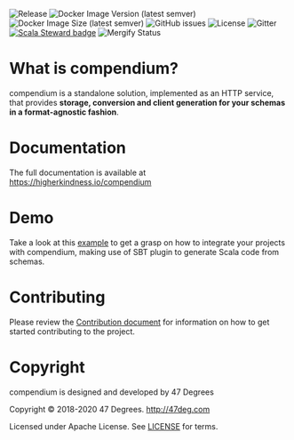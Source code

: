 [comment]: # (Start Badges)

![Release](https://github.com/higherkindness/compendium/workflows/Release/badge.svg?branch=master)
![Docker Image Version (latest semver)](https://img.shields.io/docker/v/47deg/compendium?sort=semver)
![Docker Image Size (latest semver)](https://img.shields.io/docker/image-size/47deg/compendium?sort=semver)
![GitHub issues](https://img.shields.io/github/issues/higherkindness/compendium)
![License](https://img.shields.io/github/license/higherkindness/compendium?color=blue)
![Gitter](https://img.shields.io/gitter/room/higerkindness/compendium)
[![Scala Steward badge](https://img.shields.io/badge/Scala_Steward-helping-blue.svg?style=flat&logo=data:image/png;base64,iVBORw0KGgoAAAANSUhEUgAAAA4AAAAQCAMAAAARSr4IAAAAVFBMVEUAAACHjojlOy5NWlrKzcYRKjGFjIbp293YycuLa3pYY2LSqql4f3pCUFTgSjNodYRmcXUsPD/NTTbjRS+2jomhgnzNc223cGvZS0HaSD0XLjbaSjElhIr+AAAAAXRSTlMAQObYZgAAAHlJREFUCNdNyosOwyAIhWHAQS1Vt7a77/3fcxxdmv0xwmckutAR1nkm4ggbyEcg/wWmlGLDAA3oL50xi6fk5ffZ3E2E3QfZDCcCN2YtbEWZt+Drc6u6rlqv7Uk0LdKqqr5rk2UCRXOk0vmQKGfc94nOJyQjouF9H/wCc9gECEYfONoAAAAASUVORK5CYII=)](https://scala-steward.org)
![Mergify Status](https://img.shields.io/endpoint.svg?url=https://gh.mergify.io/badges/higherkindness/compendium&style=flat)

[comment]: # (End Badges)

# What is compendium?

compendium is a standalone solution, implemented as an HTTP service, that provides **storage, conversion and client generation for your schemas in a format-agnostic fashion**.

# Documentation

The full documentation is available at https://higherkindness.io/compendium

# Demo

Take a look at this [example](https://github.com/higherkindness/compendium-example) to get a grasp on how to integrate your projects with compendium, making use of SBT plugin to generate Scala code from schemas.

# Contributing

Please review the [Contribution document](CONTRIBUTING.md) for information on how to get started contributing to the project.

[comment]: # (Start Copyright)
# Copyright

compendium is designed and developed by 47 Degrees

Copyright © 2018-2020 47 Degrees. <http://47deg.com>

Licensed under Apache License. See [LICENSE](LICENSE) for terms.

[comment]: # (End Copyright)
